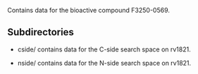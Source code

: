 Contains data for the bioactive compound F3250-0569.

## Subdirectories

- cside/ contains data for the C-side search space on rv1821.

- nside/ contains data for the N-side search space on rv1821.

